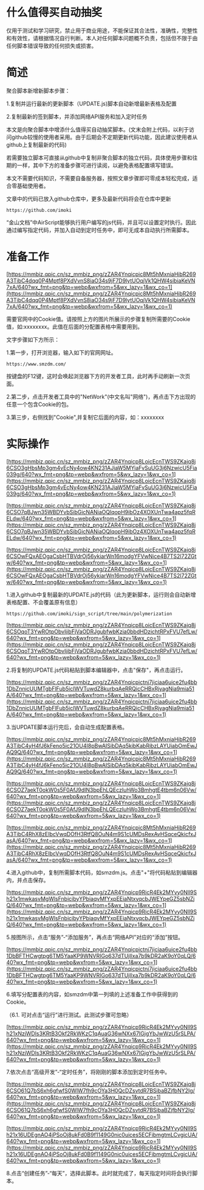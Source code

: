 # 什么值得买自动抽奖

仅用于测试和学习研究，禁止用于商业用途，不能保证其合法性，准确性，完整性和有效性，请根据情况自行判断。本人对任何脚本问题概不负责，包括但不限于由任何脚本错误导致的任何损失或损害。

# **简述**

聚合脚本新增新脚本步骤：

1.复制并运行最新的更新脚本（UPDATE.js)脚本自动新增最新表格及配置

2.复制最新的签到脚本，并添加网络API服务和加入定时任务

本文是向聚合脚本中增添什么值得买自动抽奖脚本。(文末会附上代码，以利于访问github较慢的使用者采用。由于后期会不定期更新代码功能，因此建议使用者从github上复制最新的代码)

若需要独立脚本可直接从github中复制非聚合脚本的独立代码，具体使用步骤和往期的一样，其中下方的准备步骤可进行读阅，以避免表格配置填写错误。

本文不需要代码知识，不需要自备服务器，按照文章步骤即可零成本轻松完成，适合零基础使用者。

文章中的代码已放入github仓库中，更多及最新代码将会在仓库中更新

```
https://github.com/imoki
```

“金山文档”中AirScript能够执行用户编写的js代码，并且可以设置定时执行。因此通过编写指定代码，并加入自动到定时任务中，即可无成本自动执行所需脚本。

# **准备工作**

[https://mmbiz.qpic.cn/sz_mmbiz_png/zZAR4Ynqicpic8Mt5hMxniaHibR269A3TibC4dqq0P4Mptf8PXdVvnS8iaO34s9jF7D9lytUOqjVk1QHW4sibiaKeVN7xA/640?wx_fmt=png&tp=webp&wxfrom=5&wx_lazy=1&wx_co=1](https://mmbiz.qpic.cn/sz_mmbiz_png/zZAR4Ynqicpic8Mt5hMxniaHibR269A3TibC4dqq0P4Mptf8PXdVvnS8iaO34s9jF7D9lytUOqjVk1QHW4sibiaKeVN7xA/640?wx_fmt=png&tp=webp&wxfrom=5&wx_lazy=1&wx_co=1)

需要官网中的Cookie值。请按照上方的图片所展示的步骤复制所需要的Cookie值，如:xxxxxxxx。此值在后面的分配置表格中需要用到。

文字步骤如下方所示：

1.第一步，打开浏览器，输入如下的官网网址。

```
https://www.smzdm.com/
```

按键盘的F12键，这时会唤起浏览器下方的开发者工具，此时再手动刷新一次页面。

2.第二步，点击开发者工具中的"NetWork"(中文名叫"网络")，再点击下方出现的任意一个包含Cookie的包。

3.第三步，右侧找到"Cookie",并复制它后面的内容，如：xxxxxxxx

# **实际操作**

[https://mmbiz.qpic.cn/sz_mmbiz_png/zZAR4Ynqicp8LoicEcnTWS9ZKajq8j6CSO3gHbsMp3gm4vEcNy4ow4KN231AJiaW5MYiaFvSuUG3j6NzwicU5Fia039g/640?wx_fmt=png&tp=webp&wxfrom=5&wx_lazy=1&wx_co=1](https://mmbiz.qpic.cn/sz_mmbiz_png/zZAR4Ynqicp8LoicEcnTWS9ZKajq8j6CSO3gHbsMp3gm4vEcNy4ow4KN231AJiaW5MYiaFvSuUG3j6NzwicU5Fia039g/640?wx_fmt=png&tp=webp&wxfrom=5&wx_lazy=1&wx_co=1)

[https://mmbiz.qpic.cn/sz_mmbiz_png/zZAR4Ynqicp8LoicEcnTWS9ZKajq8j6CSO7qBJwn35WBDYvbSibGicNANiaOQlqopH9ibOz4XOXUnTwa4apz5fqRELdw/640?wx_fmt=png&tp=webp&wxfrom=5&wx_lazy=1&wx_co=1](https://mmbiz.qpic.cn/sz_mmbiz_png/zZAR4Ynqicp8LoicEcnTWS9ZKajq8j6CSO7qBJwn35WBDYvbSibGicNANiaOQlqopH9ibOz4XOXUnTwa4apz5fqRELdw/640?wx_fmt=png&tp=webp&wxfrom=5&wx_lazy=1&wx_co=1)

[https://mmbiz.qpic.cn/sz_mmbiz_png/zZAR4Ynqicp8LoicEcnTWS9ZKajq8j6CSOwFQxAEOgaCsbHTBVdrOj56ykiarWn16modgYFVwNice4B7TS2l72ZGtw/640?wx_fmt=png&tp=webp&wxfrom=5&wx_lazy=1&wx_co=1](https://mmbiz.qpic.cn/sz_mmbiz_png/zZAR4Ynqicp8LoicEcnTWS9ZKajq8j6CSOwFQxAEOgaCsbHTBVdrOj56ykiarWn16modgYFVwNice4B7TS2l72ZGtw/640?wx_fmt=png&tp=webp&wxfrom=5&wx_lazy=1&wx_co=1)

1.进入github中复制最新的UPDATE.js的代码（此为更新脚本，运行则会自动新增表格配置、不会覆盖原有信息）

```
https://github.com/imoki/sign_script/tree/main/polymerization
```

[https://mmbiz.qpic.cn/sz_mmbiz_png/zZAR4Ynqicp8LoicEcnTWS9ZKajq8j6CSOqoT3YwROtpObvljibFjVaODRJgubfwbKzia0bbdHDzichtRPxFVU7efLw/640?wx_fmt=png&tp=webp&wxfrom=5&wx_lazy=1&wx_co=1](https://mmbiz.qpic.cn/sz_mmbiz_png/zZAR4Ynqicp8LoicEcnTWS9ZKajq8j6CSOqoT3YwROtpObvljibFjVaODRJgubfwbKzia0bbdHDzichtRPxFVU7efLw/640?wx_fmt=png&tp=webp&wxfrom=5&wx_lazy=1&wx_co=1)

2.将复制的UPDATE.js代码粘贴到脚本编辑器中，点击"保存"，再点击运行。

[https://mmbiz.qpic.cn/sz_mmbiz_png/zZAR4Ynqicpictnj7jiciaa6uice2fu4bb1DbZnnicUUMTgbFlFub5icIWVTuwdZ8kurbqAeRRQicCHBxRjyagNia9mia51A/640?wx_fmt=png&tp=webp&wxfrom=5&wx_lazy=1&wx_co=1](https://mmbiz.qpic.cn/sz_mmbiz_png/zZAR4Ynqicpictnj7jiciaa6uice2fu4bb1DbZnnicUUMTgbFlFub5icIWVTuwdZ8kurbqAeRRQicCHBxRjyagNia9mia51A/640?wx_fmt=png&tp=webp&wxfrom=5&wx_lazy=1&wx_co=1)

3.当UPDATE脚本运行完后，会自动生成配置表格。

[https://mmbiz.qpic.cn/sz_mmbiz_png/zZAR4Ynqicpic8Mt5hMxniaHibR269A3TibC4yH4fJ6kFeno5ic21OU4I8pBwAISibDAq5kibKabRibzLAYUiabOmEwJAQ9Q/640?wx_fmt=png&tp=webp&wxfrom=5&wx_lazy=1&wx_co=1](https://mmbiz.qpic.cn/sz_mmbiz_png/zZAR4Ynqicpic8Mt5hMxniaHibR269A3TibC4yH4fJ6kFeno5ic21OU4I8pBwAISibDAq5kibKabRibzLAYUiabOmEwJAQ9Q/640?wx_fmt=png&tp=webp&wxfrom=5&wx_lazy=1&wx_co=1)

[https://mmbiz.qpic.cn/sz_mmbiz_png/zZAR4Ynqicp8LoicEcnTWS9ZKajq8j6CSOZ7aekT0okW0s5F0AfJ9dIN3bpEhLQEczIuhWo3BmhgtE4tbm6n06Vw/640?wx_fmt=png&tp=webp&wxfrom=5&wx_lazy=1&wx_co=1](https://mmbiz.qpic.cn/sz_mmbiz_png/zZAR4Ynqicp8LoicEcnTWS9ZKajq8j6CSOZ7aekT0okW0s5F0AfJ9dIN3bpEhLQEczIuhWo3BmhgtE4tbm6n06Vw/640?wx_fmt=png&tp=webp&wxfrom=5&wx_lazy=1&wx_co=1)

[https://mmbiz.qpic.cn/sz_mmbiz_png/zZAR4Ynqicpic8Mt5hMxniaHibR269A3TibC4RhX8zEIbcVwqDOfH3RtfQ8OuN4m9S1cUMDsRexAvHSqceQkicfxJasA/640?wx_fmt=png&tp=webp&wxfrom=5&wx_lazy=1&wx_co=1](https://mmbiz.qpic.cn/sz_mmbiz_png/zZAR4Ynqicpic8Mt5hMxniaHibR269A3TibC4RhX8zEIbcVwqDOfH3RtfQ8OuN4m9S1cUMDsRexAvHSqceQkicfxJasA/640?wx_fmt=png&tp=webp&wxfrom=5&wx_lazy=1&wx_co=1)

4.进入github中，复制所需脚本代码，如smzdm.js。点击"+"将代码粘贴到编辑器内，并点击保存。

[https://mmbiz.qpic.cn/sz_mmbiz_png/zZAR4Ynqicp9RicR4Ek2MYvy0Nll9Sh21x1mwkasvMgWlsFnbicibyYPbiaqvMfYxpEEiaNtxyqcbJWEYpeGZ5sbNZjQ/640?wx_fmt=png&tp=webp&wxfrom=5&wx_lazy=1&wx_co=1](https://mmbiz.qpic.cn/sz_mmbiz_png/zZAR4Ynqicp9RicR4Ek2MYvy0Nll9Sh21x1mwkasvMgWlsFnbicibyYPbiaqvMfYxpEEiaNtxyqcbJWEYpeGZ5sbNZjQ/640?wx_fmt=png&tp=webp&wxfrom=5&wx_lazy=1&wx_co=1)

5.按图所示，点击“服务”-“添加服务”，再点击“网络API”对应的“添加”按钮。

[https://mmbiz.qpic.cn/sz_mmbiz_png/zZAR4Ynqicpictnj7jiciaa6uice2fu4bb1DbBFTHCwgtpg6TM5YaaKP9WNVRIGo637dTUjIlxa7b9kDR2aK9oY0qLQ/640?wx_fmt=png&tp=webp&wxfrom=5&wx_lazy=1&wx_co=1](https://mmbiz.qpic.cn/sz_mmbiz_png/zZAR4Ynqicpictnj7jiciaa6uice2fu4bb1DbBFTHCwgtpg6TM5YaaKP9WNVRIGo637dTUjIlxa7b9kDR2aK9oY0qLQ/640?wx_fmt=png&tp=webp&wxfrom=5&wx_lazy=1&wx_co=1)

6.填写分配置表的内容，如smzdm中第一列填的上述准备工作中获得到的Cookie。

（6.1. 可对点击“运行”进行测试。此测试步骤可忽略）

[https://mmbiz.qpic.cn/sz_mmbiz_png/zZAR4Ynqicp9RicR4Ek2MYvy0Nll9Sh21xNzjWDls3KRtB3Okf2RkWKzC1qAuaG36wNXx67IGjgYbJwWzU5rSLPA/640?wx_fmt=png&tp=webp&wxfrom=5&wx_lazy=1&wx_co=1](https://mmbiz.qpic.cn/sz_mmbiz_png/zZAR4Ynqicp9RicR4Ek2MYvy0Nll9Sh21xNzjWDls3KRtB3Okf2RkWKzC1qAuaG36wNXx67IGjgYbJwWzU5rSLPA/640?wx_fmt=png&tp=webp&wxfrom=5&wx_lazy=1&wx_co=1)

7.依次点击“高级开发”-“定时任务”，将刚刚的脚本添加到定时任务中。

[https://mmbiz.qpic.cn/sz_mmbiz_png/zZAR4Ynqicp8LoicEcnTWS9ZKajq8j6CSO61Q7bS6xh6gfwfS0WlW7fh9cOYa3H0QcDZsvtdR7BSibaBZjfbNY2Ig/640?wx_fmt=png&tp=webp&wxfrom=5&wx_lazy=1&wx_co=1](https://mmbiz.qpic.cn/sz_mmbiz_png/zZAR4Ynqicp8LoicEcnTWS9ZKajq8j6CSO61Q7bS6xh6gfwfS0WlW7fh9cOYa3H0QcDZsvtdR7BSibaBZjfbNY2Ig/640?wx_fmt=png&tp=webp&wxfrom=5&wx_lazy=1&wx_co=1)

[https://mmbiz.qpic.cn/sz_mmbiz_png/zZAR4Ynqicp9RicR4Ek2MYvy0Nll9Sh21x16UDEgnAO4jPSoOj8ukFd0B9f1149G0nic0uices5ECFibmgtmLCvgicUA/640?wx_fmt=png&tp=webp&wxfrom=5&wx_lazy=1&wx_co=1](https://mmbiz.qpic.cn/sz_mmbiz_png/zZAR4Ynqicp9RicR4Ek2MYvy0Nll9Sh21x16UDEgnAO4jPSoOj8ukFd0B9f1149G0nic0uices5ECFibmgtmLCvgicUA/640?wx_fmt=png&tp=webp&wxfrom=5&wx_lazy=1&wx_co=1)

8.点击“创建任务”-“每天”，选择此脚本。此时就完成了，每天指定时间将会执行脚本。